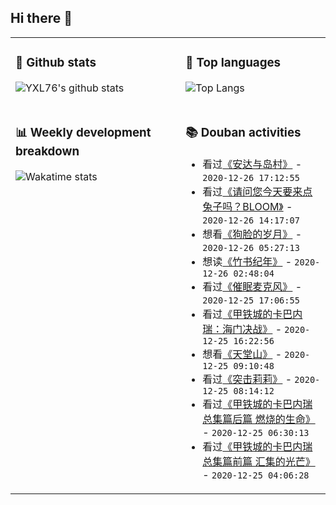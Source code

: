 ## Hi there 👋

<table>
<tr>
<td valign="top" width="54%">

### 🔭 Github stats

![YXL76's github stats](https://github-readme-stats.yxl76.vercel.app/api?username=YXL76&count_private=true&show_icons=true&include_all_commits=true&theme=tokyonight&line_height=28)

</td>

<td valign="top" width="46%">

### 🌱 Top languages

![Top Langs](https://github-readme-stats.yxl76.vercel.app/api/top-langs/?username=YXL76&layout=compact&theme=tokyonight&langs_count=10&hide=HTML,CSS,SCSS)

</td>
</tr>
<tr>
<td valign="top" width="54%">

### 📊 Weekly development breakdown

![Wakatime stats](https://github-readme-stats.yxl76.vercel.app/api/wakatime?username=YXL76&layout=compact&theme=tokyonight)


</td>
<td valign="top" width="46%">

### 📚 Douban activities

- 看过[《安达与岛村》](http://movie.douban.com/subject/33437323/) - `2020-12-26 17:12:55`
- 看过[《请问您今天要来点兔子吗？BLOOM》](http://movie.douban.com/subject/30328951/) - `2020-12-26 14:17:07`
- 想看[《狗脸的岁月》](http://movie.douban.com/subject/1291976/) - `2020-12-26 05:27:13`
- 想读[《竹书纪年》](https://book.douban.com/subject/3116303/) - `2020-12-26 02:48:04`
- 看过[《催眠麦克风》](http://movie.douban.com/subject/34926487/) - `2020-12-25 17:06:55`
- 看过[《甲铁城的卡巴内瑞：海门决战》](http://movie.douban.com/subject/26946600/) - `2020-12-25 16:22:56`
- 想看[《天堂山》](http://movie.douban.com/subject/27187828/) - `2020-12-25 09:10:48`
- 看过[《突击莉莉》](http://movie.douban.com/subject/34856406/) - `2020-12-25 08:14:12`
- 看过[《甲铁城的卡巴内瑞 总集篇后篇 燃烧的生命》](http://movie.douban.com/subject/26954749/) - `2020-12-25 06:30:13`
- 看过[《甲铁城的卡巴内瑞 总集篇前篇 汇集的光芒》](http://movie.douban.com/subject/26954747/) - `2020-12-25 04:06:28`

</td>
</tr>
</table>

<!--
**YXL76/YXL76** is a ✨ _special_ ✨ repository because its `README.md` (this file) appears on your GitHub profile.

Here are some ideas to get you started:

- 🔭 I’m currently working on ...
- 🌱 I’m currently learning ...
- 👯 I’m looking to collaborate on ...
- 🤔 I’m looking for help with ...
- 💬 Ask me about ...
- 📫 How to reach me: ...
- 😄 Pronouns: ...
- ⚡ Fun fact: ...
-->
